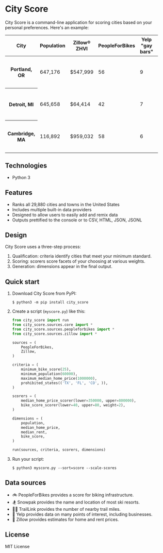 # City Score
City Score is a command-line application for scoring cities based on your personal preferences. Here's an example:

<table>
    <thead>
        <tr>
            <th>City</th>
            <th>Population</th>
            <th>Zillow® ZHVI</th>
            <th>PeopleForBikes</th>
            <th>Yelp &quot;gay bars&quot;</th>
            <th>Nearby ski resorts</th>
            <th>Score</th>
        </tr>
    </thead>
    <tbody>
        <tr>
             <th scope="row">Portland, OR</th>
             <td>647,176</td>
             <td>$547,999</td>
             <td>56</td>
             <td>9</td>
             <td>Mount Hood Ski Bowl (42 miles) and 2 more</td>
             <td>100</td>
        </tr>
        <tr>
             <th scope="row">Detroit, MI</th>
             <td>645,658</td>
             <td>$64,414</td>
             <td>42</td>
             <td>7</td>
             <td>Mt Brighton, MI (41 miles) and 1 more</td>
             <td>86</td>
        </tr>
        <tr>
             <th scope="row">Cambridge, MA</th>
             <td>116,892</td>
             <td>$959,032</td>
             <td>58</td>
             <td>6</td>
             <td>Wachusett Mountain (40 miles) and 5 more</td>
             <td>84</td>
        </tr>
    </tbody>
</table>

## Technologies
- Python 3

## Features
- Ranks all 29,880 cities and towns in the United States
- Includes multiple built-in data providers
- Designed to allow users to easily add and remix data
- Outputs prettified to the console or to CSV, HTML, JSON, JSONL

## Design
City Score uses a three-step process:
1. Qualification: criteria identify cities that meet your minimum standard.
2. Scoring: scorers score facets of your choosing at various weights.
3. Generation: dimensions appear in the final output.

## Quick start
1. Download City Score from PyPI:
    ```
    $ python3 -m pip install city_score
    ```
2. Create a script (`myscore.py`) like this:
    ```python
    from city_score import run
    from city_score.sources.core import *
    from city_score.sources.peopleforbikes import *
    from city_score.sources.zillow import *

    sources = (
        PeopleForBikes,
        Zillow,
    )

    criteria = (
        minimum_bike_score(25),
        minimum_population(60000),
        maximum_median_home_price(1000000),
        prohibited_states(('TX', 'FL', 'CO', )),
    )

    scorers = (
        median_home_price_scorer(lower=350000, upper=800000),
        bike_score_scorer(lower=40, upper=80, weight=2),
    )

    dimensions = (
        population,
        median_home_price,
        median_rent,
        bike_score,
    )

    run(sources, criteria, scorers, dimensions)
    ```
3. Run your script:
    ```
    $ python3 myscore.py --sort=score --scale-scores
    ```

## Data sources
- 🚲 PeopleForBikes provides a score for biking infrastructure.
- 🏂 Snowpak provides the name and location of most ski resorts.
- 🏃🏻 TrailLink provides the number of nearby trail miles.
- 🍕 Yelp provides data on many points of interest, including businesses.
- 🏡 Zillow provides estimates for home and rent prices.

## License
MIT License